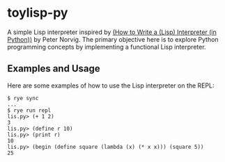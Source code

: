 # toylisp-py

A simple Lisp interpreter inspired by [(How to Write a (Lisp) Interpreter (in Python))](http://norvig.com/lispy.html) by Peter Norvig. The primary objective here is to explore Python programming concepts by implementing a functional Lisp interpreter.

## Examples and Usage

Here are some examples of how to use the Lisp interpreter on the REPL:

```shell-session
$ rye sync
...
$ rye run repl
lis.py> (+ 1 2)
3
lis.py> (define r 10)
lis.py> (print r)
10
lis.py> (begin (define square (lambda (x) (* x x))) (square 5))
25
```

